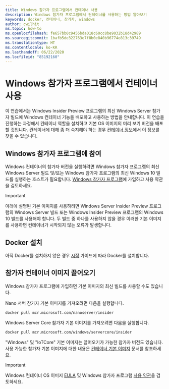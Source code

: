 ```yaml
---
title: Windows 참가자 프로그램에서 컨테이너 사용
description: Windows 참가자 프로그램에서 컨테이너를 사용하는 방법 알아보기
keywords: docker, 컨테이너, 참가자, windows
author: cwilhit
ms.topic: how-to
ms.openlocfilehash: fe657bb0c9456bda018c60cc8be9032b18d42989
ms.sourcegitcommit: 1bafb5de322763e7f8b0e840b96774e813c39749
ms.translationtype: HT
ms.contentlocale: ko-KR
ms.lasthandoff: 06/22/2020
ms.locfileid: "85192160"
---
```

# <a name="use-containers-with-the-windows-insider-program"></a>Windows 참가자 프로그램에서 컨테이너 사용

이 연습에서는 Windows Insider Preview 프로그램의 최신 Windows Server 참가자 빌드에 Windows 컨테이너 기능을 배포하고 사용하는 방법을 안내합니다. 이 연습을 진행하는 과정에서 컨테이너 역할을 설치하고 기본 OS 이미지의 미리 보기 버전을 배포할 것입니다. 컨테이너에 대해 좀 더 숙지해야 하는 경우 [컨테이너 정보](../about/index.md)에서 이 정보를 찾을 수 있습니다.

## <a name="join-the-windows-insider-program"></a>Windows 참가자 프로그램에 참여

Windows 컨테이너의 참가자 버전을 실행하려면 Windows 참가자 프로그램의 최신 Windows Server 빌드 및/또는 Windows 참가자 프로그램의 최신 Windows 10 빌드를 실행하는 호스트가 필요합니다. [Windows 참가자 프로그램](https://insider.windows.com/GettingStarted)에 가입하고 사용 약관을 검토하세요.

> [!IMPORTANT]
> 아래에 설명된 기본 이미지를 사용하려면 Windows Server Insider Preview 프로그램의 Windows Server 빌드 또는 Windows Insider Preview 프로그램의 Windows 10 빌드를 사용해야 합니다. 두 빌드 중 하나를 사용하지 않을 경우 이러한 기본 이미지를 사용하면 컨테이너가 시작되지 않는 오류가 발생합니다.

## <a name="install-docker"></a>Docker 설치

아직 Docker를 설치하지 않은 경우 [시작](../quick-start/set-up-environment.md) 가이드에 따라 Docker를 설치합니다.

## <a name="pull-an-insider-container-image"></a>참가자 컨테이너 이미지 끌어오기

Windows 참가자 프로그램에 가입하면 기본 이미지의 최신 빌드를 사용할 수도 있습니다.

Nano 서버 참가자 기본 이미지를 가져오려면 다음을 실행합니다.

```console
docker pull mcr.microsoft.com/nanoserver/insider
```

Windows Server Core 참가자 기본 이미지를 가져오려면 다음을 실행합니다.

```console
docker pull mcr.microsoft.com/windows/servercore/insider
```

"Windows" 및 "IoTCore" 기본 이미지는 끌어오기가 가능한 참가자 버전도 있습니다. 사용 가능한 참가자 기본 이미지에 대한 내용은 [컨테이너 기본 이미지](../manage-containers/container-base-images.md) 문서를 참조하세요.

> [!IMPORTANT]
> Windows 컨테이너 OS 이미지 [EULA](../images-eula.md ) 및 Windows 참가자 프로그램 [사용 약관](https://www.microsoft.com/software-download/windowsinsiderpreviewserver)을 검토하세요.
